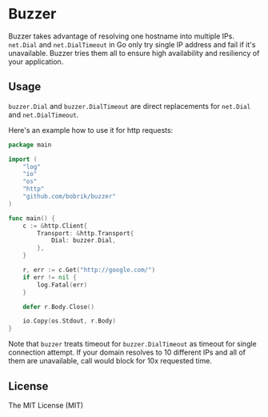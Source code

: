 # Buzzer

Buzzer takes advantage of resolving one hostname into multiple IPs.
`net.Dial` and `net.DialTimeout` in Go only try single IP address
and fail if it's unavailable. Buzzer tries them all to ensure
high availability and resiliency of your application.

## Usage

`buzzer.Dial` and `buzzer.DialTimeout` are direct replacements
for `net.Dial` and `net.DialTimeout`.

Here's an example how to use it for http requests:

```go
package main

import (
    "log"
    "io"
    "os"
    "http"
    "github.com/bobrik/buzzer"
)

func main() {
    c := &http.Client{
        Transport: &http.Transport{
            Dial: buzzer.Dial,
        },
    }

    r, err := c.Get("http://google.com/")
    if err != nil {
        log.Fatal(err)
    }

    defer r.Body.Close()

    io.Copy(os.Stdout, r.Body)
}
```

Note that `buzzer` treats timeout for `buzzer.DialTimeout` as
timeout for single connection attempt. If your domain resolves
to 10 different IPs and all of them are unavailable, call
would block for 10x requested time.

## License

The MIT License (MIT)
